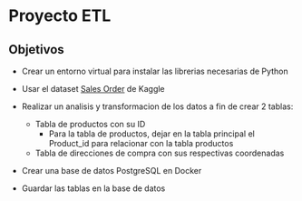 # Proyecto ETL

## Objetivos
- Crear un entorno virtual para instalar las librerias necesarias de Python
  
- Usar el dataset [Sales Order](https://www.kaggle.com/datasets/vincentcornlius/sales-orders) de Kaggle 


- Realizar un analisis y transformacion de los datos a fin de crear 2 tablas:
  - Tabla de productos con su ID
    - Para la tabla de productos, dejar en la tabla principal el Product_id para relacionar con la tabla productos
  - Tabla de direcciones de compra con sus respectivas coordenadas<p></p>

- Crear una base de datos PostgreSQL en Docker

- Guardar las tablas en la base de datos


